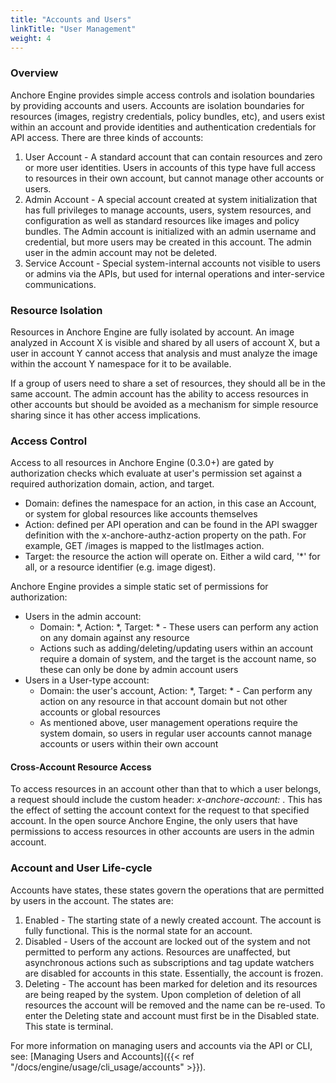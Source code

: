 ```yaml
---
title: "Accounts and Users"
linkTitle: "User Management"
weight: 4
---
```


### Overview

Anchore Engine provides simple access controls and isolation boundaries by providing accounts and users. Accounts are isolation boundaries for resources (images, registry credentials, policy bundles, etc), and users exist within an account and provide identities and authentication credentials for API access.  There are three kinds of accounts:

1. User Account - A standard account that can contain resources and zero or more user identities. Users in accounts of this type have full access to resources in their own account, but cannot manage other accounts or users.
2. Admin Account - A special account created at system initialization that has full privileges to manage accounts, users, system resources, and configuration as well as standard resources like images and policy bundles. The Admin account is initialized with an admin username and credential, but more users may be created in this account. The admin user in the admin account may not be deleted.
3. Service Account - Special system-internal accounts not visible to users or admins via the APIs, but used for internal operations and inter-service communications.

### Resource Isolation

Resources in Anchore Engine are fully isolated by account. An image analyzed in Account X is visible and shared by all users of account X, but a user in account Y cannot access that analysis and must analyze the image within the account Y namespace for it to be available.

If a group of users need to share a set of resources, they should all be in the same account. The admin account has the ability to access resources in other accounts but should be avoided as a mechanism for simple resource sharing since it has other access implications.

### Access Control

Access to all resources in Anchore Engine (0.3.0+) are gated by authorization checks which evaluate at user's permission set against a required authorization domain, action, and target.

- Domain: defines the namespace for an action, in this case an Account, or system for global resources like accounts themselves
- Action: defined per API operation and can be found in the API swagger definition with the x-anchore-authz-action property on the path. For example, GET /images is mapped to the listImages action.
- Target: the resource the action will operate on. Either a wild card, '*' for all, or a resource identifier (e.g. image digest).

Anchore Engine provides a simple static set of permissions for authorization:

- Users in the admin account:
    - Domain: *, Action: *, Target: * - These users can perform any action on any domain against any resource
    - Actions such as adding/deleting/updating users within an account require a domain of system, and the target is the account name, so these can only be done by admin account users
- Users in a User-type account:
    - Domain: the user's account, Action: *, Target: * - Can perform any action on any resource in that account domain but not other accounts or global resources
    - As mentioned above, user management operations require the system domain, so users in regular user accounts cannot manage accounts or users within their own account

#### Cross-Account Resource Access

To access resources in an account other than that to which a user belongs, a request should include the custom header: *x-anchore-account: <account to access>*. This has the effect of setting the account context for the request to that specified account. In the open source Anchore Engine, the only users that have permissions to access resources in other accounts are users in the admin account.

### Account and User Life-cycle

Accounts have states, these states govern the operations that are permitted by users in the account. The states are:

1. Enabled - The starting state of a newly created account. The account is fully functional. This is the normal state for an account.
2. Disabled - Users of the account are locked out of the system and not permitted to perform any actions. Resources are unaffected, but asynchronous actions such as subscriptions and tag update watchers are disabled for accounts in this state. Essentially, the account is frozen.
3. Deleting - The account has been marked for deletion and its resources are being reaped by the system. Upon completion of deletion of all resources the account will be removed and the name can be re-used. To enter the Deleting state and account must first be in the Disabled state. This state is terminal.

For more information on managing users and accounts via the API or CLI, see: [Managing Users and Accounts]({{< ref "/docs/engine/usage/cli_usage/accounts" >}}).